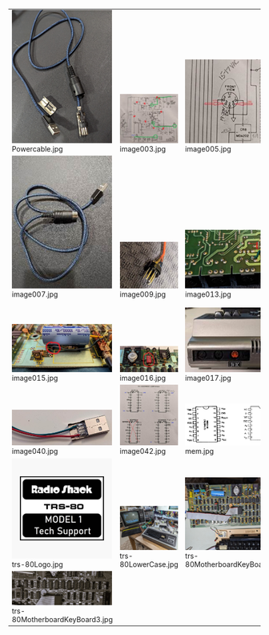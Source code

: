 <table><tr>
<tr>
<td valign="bottom">
<img src="../images/Powercable.jpg" width="200"><br>
Powercable.jpg
</td>

<td valign="bottom">
<img src="../images/image003.jpg" width="200"><br>
image003.jpg
</td>

<td valign="bottom">
<img src="../images/image005.jpg" width="200"><br>
image005.jpg
</td>

<td valign="bottom">
<img src="../images/image006.jpg" width="200"><br>
image006.jpg
</td>

</tr>
<tr>
<td valign="bottom">
<img src="../images/image007.jpg" width="200"><br>
image007.jpg
</td>

<td valign="bottom">
<img src="../images/image009.jpg" width="200"><br>
image009.jpg
</td>

<td valign="bottom">
<img src="../images/image013.jpg" width="200"><br>
image013.jpg
</td>

<td valign="bottom">
<img src="../images/image014.jpg" width="200"><br>
image014.jpg
</td>

</tr>
<tr>
<td valign="bottom">
<img src="../images/image015.jpg" width="200"><br>
image015.jpg
</td>

<td valign="bottom">
<img src="../images/image016.jpg" width="200"><br>
image016.jpg
</td>

<td valign="bottom">
<img src="../images/image017.jpg" width="200"><br>
image017.jpg
</td>

<td valign="bottom">
<img src="../images/image029.jpg" width="200"><br>
image029.jpg
</td>

</tr>
<tr>
<td valign="bottom">
<img src="../images/image040.jpg" width="200"><br>
image040.jpg
</td>

<td valign="bottom">
<img src="../images/image042.jpg" width="200"><br>
image042.jpg
</td>

<td valign="bottom">
<img src="../images/mem.jpg" width="200"><br>
mem.jpg
</td>

<td valign="bottom">
<img src="../images/trs-80-motherboard.jpg" width="200"><br>
trs-80-motherboard.jpg
</td>

</tr>
<tr>
<td valign="bottom">
<img src="../images/trs-80Logo.jpg" width="200"><br>
trs-80Logo.jpg
</td>

<td valign="bottom">
<img src="../images/trs-80LowerCase.jpg" width="200"><br>
trs-80LowerCase.jpg
</td>

<td valign="bottom">
<img src="../images/trs-80MotherboardKeyBoard.jpg" width="200"><br>
trs-80MotherboardKeyBoard.jpg
</td>

<td valign="bottom">
<img src="../images/trs-80MotherboardKeyBoard2.jpg" width="200"><br>
trs-80MotherboardKeyBoard2.jpg
</td>

</tr>
<tr>
<td valign="bottom">
<img src="../images/trs-80MotherboardKeyBoard3.jpg" width="200"><br>
trs-80MotherboardKeyBoard3.jpg
</td>

</tr></table>